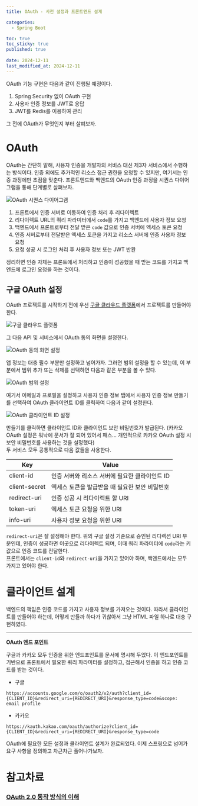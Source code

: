 ```yaml
---
title: OAuth - 사전 설정과 프론트엔드 설계

categories:
  - Spring Boot

toc: true
toc_sticky: true
published: true
 
date: 2024-12-11
last_modified_at: 2024-12-11
---
```


OAuth 기능 구현은 다음과 같이 진행될 예정이다.

1. Spring Security 없이 OAuth 구현
2. 사용자 인증 정보를 JWT로 응답
3. JWT를 Redis를 이용하여 관리

그 전에 OAuth가 무엇인지 부터 살펴보자.

# OAuth

OAuth는 간단히 말해, 사용자 인증을 개발자의 서비스 대신 제3자 서비스에서 수행하는 방식이다. 인증 외에도 추가적인 리소스 접근 권한을 요청할 수 있지만, 여기서는 인증 과정에만 초점을 맞춘다. 프론트엔드와 백엔드의 OAuth 인증 과정을 시퀀스 다이어그램을 통해 단계별로 살펴보자.

![OAuth 시퀀스 다이어그램](/assets/images/oauth-01_01.png)

1. 프론트에서 인증 서버로 이동하여 인증 처리 후 리다이렉트
2. 리다이렉트 URL의 쿼리 파라미터에서 `code`를 가지고 백엔드에 사용자 정보 요청
3. 백엔드에서 프론트로부터 전달 받은 `code` 값으로 인증 서버에 엑세스 토큰 요청
4. 인증 서버로부터 전달받은 엑세스 토큰을 가지고 리소스 서버에 인증 사용자 정보 요청
5. 요청 성공 시 로그인 처리 후 사용자 정보 또는 JWT 반환

정리하면 인증 자체는 프론트에서 처리하고 인증이 성공했을 때 받는 코드를 가지고 백엔드에 로그인 요청을 하는 것이다.

## 구글 OAuth 설정

OAuth 프로젝트를 시작하기 전에 우선 [구글 클라우드 플랫폼](https://console.cloud.google.com/welcome)에서 프로젝트를 만들어야 한다.

![구글 클라우드 플랫폼](/assets/images/oauth-01_02.png)

그 다음 API 및 서비스에서 OAuth 동의 화면을 설정한다. 

![OAuth 동의 화면 설정](/assets/images/oauth-01_03.png)

앱 정보는 대충 필수 부분만 설정하고 넘어가자. 그러면 범위 설정을 할 수 있는데, 이 부분에서 범위 추가 또는 삭제를 선택하면 다음과 같은 부분을 볼 수 있다.

![OAuth 범위 설정](/assets/images/oauth-01_04.png)

여기서 이메일과 프로필을 설정하고 사용자 인증 정보 탭에서 사용자 인증 정보 만들기를 선택하여 OAuth 클라이언트 ID를 클릭하여 다음과 같이 설정한다.

![OAuth 클라이언트 ID 설정](/assets/images/oauth-01_05.png)

만들기를 클릭하면 클라이언트 ID와 클라이언트 보안 비밀번호가 발급된다. (카카오 OAuth 설정은 워낙에 문서가 잘 되어 있어서 패스... 개인적으로 카카오 OAuth 설정 시 보안 비밀번호를 사용하는 것을 설정했다)  
두 서비스 모두 공통적으로 다음 값들을 사용한다.

| Key           | Value                                                                      |
| ------------- | -------------------------------------------------------------------------- |
| client-id     | 인증 서버와 리소스 서버에 필요한 클라이언트 ID                             |
| client-secret | 엑세스 토큰을 발급받을 때 필요한 보안 비밀번호                             |
| redirect-uri  | 인증 성공 시 리다이렉트 할 URI  |
| token-uri     | 엑세스 토큰 요청을 위한 URI                                                |
| info-uri      | 사용자 정보 요청을 위한 URI                                                |

`redirect-uri`은 잘 설정해야 한다. 위의 구글 설정 기준으로 승인된 리디렉션 URI 부분인데, 인증이 성공하면 이곳으로 리다이렉트 되며, 이때 쿼리 파라미터에 `code`라는 키 값으로 인증 코드를 전달한다.  
프론트에서는 `client-id`와 `redirect-uri`을 가지고 있어야 하며, 백엔드에서는 모두 가지고 있어야 한다.

# 클라이언트 설계

백엔드의 책임은 인증 코드를 가지고 사용자 정보를 가져오는 것이다. 따라서 클라이언트를 만들어야 하는데, 어떻게 만들까 하다가 귀찮아서 그냥 HTML 파일 하나로 대충 구현하였다.

<script src="https://gist.github.com/sehako/9d083734ed9fef45e09b584af2e88ea0.js"></script>

---

**OAuth 엔드 포인트**

구글과 카카오 모두 인증을 위한 엔드포인트를 문서에 명시해 두었다. 이 엔드포인트를 기반으로 프론트에서 필요한 쿼리 파라미터를 설정하고, 접근해서 인증을 하고 인증 코드를 받는 것이다.

- 구글

```
https://accounts.google.com/o/oauth2/v2/auth?client_id={CLIENT_ID}&redirect_uri={REDIRECT_URI}&response_type=code&scope: email profile
```

- 카카오

```
https://kauth.kakao.com/oauth/authorize?client_id={CLIENT_ID}&redirect_uri={REDIRECT_URI}&response_type=code
```

OAuth에 필요한 모든 설정과 클라이언트 설계가 완료되었다. 이제 스프링으로 넘어가 요구 사항을 정의하고 차근차근 풀어나가보자.


# 참고차료

### [OAuth 2.0 동작 방식의 이해](https://blog.naver.com/mds_datasecurity/222182943542)